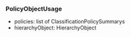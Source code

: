### PolicyObjectUsage
- policies: list of ClassificationPolicySummarys
- hierarchyObject: HierarchyObject
